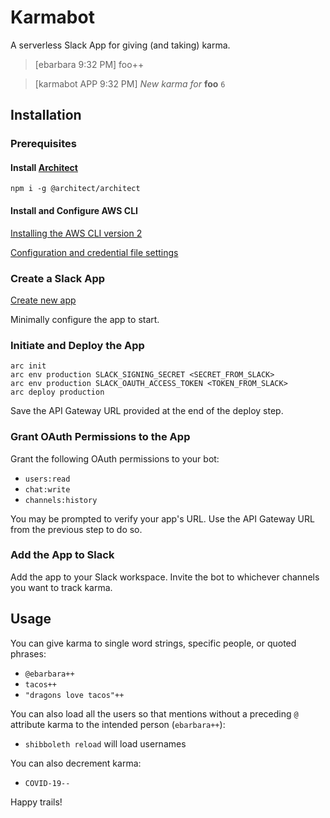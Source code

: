# Karmabot

A serverless Slack App for giving (and taking) karma.

> [ebarbara  9:32 PM] foo++

> [karmabot APP  9:32 PM] _New karma for_ **foo** `6`

## Installation

### Prerequisites

#### Install [Architect](http://arc.codes/)
```
npm i -g @architect/architect
```

#### Install and Configure AWS CLI
[Installing the AWS CLI version 2
](https://docs.aws.amazon.com/cli/latest/userguide/install-cliv2.html)

[Configuration and credential file settings
](https://docs.aws.amazon.com/cli/latest/userguide/cli-configure-files.html)

### Create a Slack App
[Create new app](https://api.slack.com/apps)

Minimally configure the app to start.

### Initiate and Deploy the App
```
arc init
arc env production SLACK_SIGNING_SECRET <SECRET_FROM_SLACK>
arc env production SLACK_OAUTH_ACCESS_TOKEN <TOKEN_FROM_SLACK>
arc deploy production 
```
Save the API Gateway URL provided at the end of the deploy step.

### Grant OAuth Permissions to the App
Grant the following OAuth permissions to your bot:
* `users:read`
* `chat:write`
* `channels:history`

You may be prompted to verify your app's URL. Use the API Gateway URL from the previous step to do so.

### Add the App to Slack
Add the app to your Slack workspace. Invite the bot to whichever channels you want to track karma.

## Usage
You can give karma to single word strings, specific people, or quoted phrases:
* `@ebarbara++`
* `tacos++`
* `"dragons love tacos"++`

You can also load all the users so that mentions without a preceding `@` attribute karma to the intended person (`ebarbara++`):
* `shibboleth reload` will load usernames

You can also decrement karma:
* `COVID-19--`

Happy trails!
